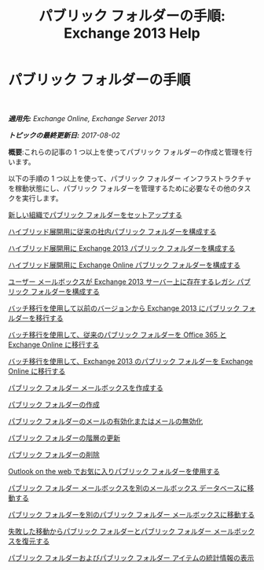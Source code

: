﻿---
title: 'パブリック フォルダーの手順: Exchange 2013 Help'
TOCTitle: パブリック フォルダーの手順
ms:assetid: afa54c8e-f3ab-4f5f-85ad-fb2a905ecfa9
ms:mtpsurl: https://technet.microsoft.com/ja-jp/library/JJ657481(v=EXCHG.150)
ms:contentKeyID: 49896419
ms.date: 05/23/2018
mtps_version: v=EXCHG.150
ms.translationtype: MT
---

# パブリック フォルダーの手順

 

_**適用先:** Exchange Online, Exchange Server 2013_

_**トピックの最終更新日:** 2017-08-02_

**概要**:これらの記事の 1 つ以上を使ってパブリック フォルダーの作成と管理を行います。

以下の手順の 1 つ以上を使って、パブリック フォルダー インフラストラクチャを稼動状態にし、パブリック フォルダーを管理するために必要なその他のタスクを実行します。

[新しい組織でパブリック フォルダーをセットアップする](https://docs.microsoft.com/ja-jp/exchange/collaboration-exo/public-folders/set-up-public-folders)

[ハイブリッド展開用に従来の社内パブリック フォルダーを構成する](https://docs.microsoft.com/ja-jp/exchange/collaboration-exo/public-folders/set-up-legacy-hybrid-public-folders)

[ハイブリッド展開用に Exchange 2013 パブリック フォルダーを構成する](https://docs.microsoft.com/ja-jp/exchange/collaboration-exo/public-folders/set-up-modern-hybrid-public-folders)

[ハイブリッド展開用に Exchange Online パブリック フォルダーを構成する](https://docs.microsoft.com/ja-jp/exchange/collaboration-exo/public-folders/set-up-exo-hybrid-public-folders)

[ユーザー メールボックスが Exchange 2013 サーバー上に存在するレガシ パブリック フォルダーを構成する](configure-legacy-public-folders-where-user-mailboxes-are-on-exchange-2013-servers-exchange-2013-help.md)

[バッチ移行を使用して以前のバージョンから Exchange 2013 にパブリック フォルダーを移行する](use-batch-migration-to-migrate-public-folders-to-exchange-2013-from-previous-versions-exchange-2013-help.md)

[バッチ移行を使用して、従来のパブリック フォルダーを Office 365 と Exchange Online に移行する](https://docs.microsoft.com/ja-jp/exchange/collaboration-exo/public-folders/batch-migration-of-legacy-public-folders)

[バッチ移行を使用して、Exchange 2013 のパブリック フォルダーを Exchange Online に移行する](https://docs.microsoft.com/ja-jp/exchange/collaboration-exo/public-folders/batch-migration-of-exchange-2013-public-folders)

[パブリック フォルダー メールボックスを作成する](https://docs.microsoft.com/ja-jp/exchange/collaboration-exo/public-folders/create-public-folder-mailbox)

[パブリック フォルダーの作成](https://docs.microsoft.com/ja-jp/exchange/collaboration-exo/public-folders/create-public-folder)

[パブリック フォルダーのメールの有効化またはメールの無効化](https://docs.microsoft.com/ja-jp/exchange/collaboration-exo/public-folders/enable-or-disable-mail-for-public-folder)

[パブリック フォルダーの階層の更新](https://docs.microsoft.com/ja-jp/exchange/collaboration-exo/public-folders/update-public-folder-hierarchy)

[パブリック フォルダーの削除](https://docs.microsoft.com/ja-jp/exchange/collaboration-exo/public-folders/remove-public-folder)

[Outlook on the web でお気に入りパブリック フォルダーを使用する](https://docs.microsoft.com/ja-jp/exchange/collaboration-exo/public-folders/use-favorite-public-folders)

[パブリック フォルダー メールボックスを別のメールボックス データベースに移動する](move-a-public-folder-mailbox-to-a-different-mailbox-database-exchange-2013-help.md)

[パブリック フォルダーを別のパブリック フォルダー メールボックスに移動する](move-a-public-folder-to-a-different-public-folder-mailbox-exchange-2013-help.md)

[失敗した移動からパブリック フォルダーとパブリック フォルダー メールボックスを復元する](restore-public-folders-and-public-folder-mailboxes-from-failed-moves-exchange-2013-help.md)

[パブリック フォルダーおよびパブリック フォルダー アイテムの統計情報の表示](https://docs.microsoft.com/ja-jp/exchange/collaboration-exo/public-folders/view-public-folder-statistics)

